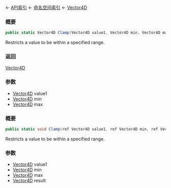 ← [API索引](Api-Index) ← [命名空间索引](Namespace-Index) ← [Vector4D](VRageMath.Vector4D)

### 概要

```csharp
public static Vector4D Clamp(Vector4D value1, Vector4D min, Vector4D max)
```

Restricts a value to be within a specified range.

### 返回

[Vector4D](VRageMath.Vector4D)

### 参数

* [Vector4D](VRageMath.Vector4D) value1
* [Vector4D](VRageMath.Vector4D) min
* [Vector4D](VRageMath.Vector4D) max
### 概要

```csharp
public static void Clamp(ref Vector4D value1, ref Vector4D min, ref Vector4D max, out Vector4D result)
```

Restricts a value to be within a specified range.

### 参数

* [Vector4D](VRageMath.Vector4D) value1
* [Vector4D](VRageMath.Vector4D) min
* [Vector4D](VRageMath.Vector4D) max
* [Vector4D](VRageMath.Vector4D) result
